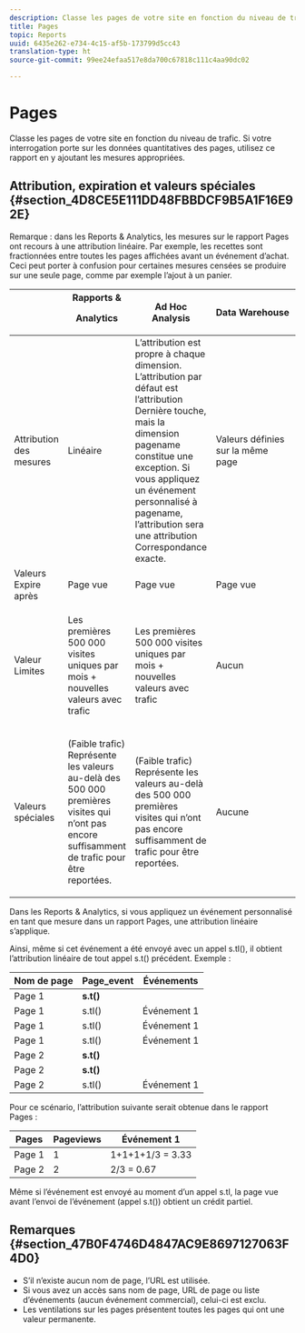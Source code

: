 ```yaml
---
description: Classe les pages de votre site en fonction du niveau de trafic. Si votre interrogation porte sur les données quantitatives des pages, utilisez ce rapport en y ajoutant les mesures appropriées.
title: Pages
topic: Reports
uuid: 6435e262-e734-4c15-af5b-173799d5cc43
translation-type: ht
source-git-commit: 99ee24efaa517e8da700c67818c111c4aa90dc02

---
```



# Pages

Classe les pages de votre site en fonction du niveau de trafic. Si votre interrogation porte sur les données quantitatives des pages, utilisez ce rapport en y ajoutant les mesures appropriées.

## Attribution, expiration et valeurs spéciales {#section_4D8CE5E111DD48FBBDCF9B5A1F16E92E}

Remarque : dans les Reports &amp; Analytics, les mesures sur le rapport Pages ont recours à une attribution linéaire. Par exemple, les recettes sont fractionnées entre toutes les pages affichées avant un événement d’achat. Ceci peut porter à confusion pour certaines mesures censées se produire sur une seule page, comme par exemple l’ajout à un panier.

<table id="table_EC7423532C7E44DE97B7FC0321585A2B"> 
 <thead> 
  <tr> 
   <th colname="col1" class="entry"> </th> 
   <th colname="col2" class="entry">Rapports &amp; <p>Analytics </p> </th> 
   <th colname="col3" class="entry"> Ad Hoc Analysis </th> 
   <th colname="col4" class="entry"> Data Warehouse </th> 
   <th colname="col5" class="entry"> Analysis Workspace </th> 
  </tr>
 </thead>
 <tbody> 
  <tr> 
   <td colname="col1"> Attribution des mesures </td> 
   <td colname="col2"> Linéaire </td> 
   <td colname="col3"> L’attribution est propre à chaque dimension. L’attribution par défaut est l’attribution Dernière touche, mais la dimension pagename constitue une exception. Si vous appliquez un événement personnalisé à pagename, l’attribution sera une attribution Correspondance exacte. </td> 
   <td colname="col4"> <p>Valeurs définies sur la même page </p> </td> 
   <td colname="col5"> <p>Valeurs définies sur la même page </p> </td> 
  </tr> 
  <tr> 
   <td colname="col1"> Valeurs Expire après </td> 
   <td colname="col2"> Page vue </td> 
   <td colname="col3"> Page vue </td> 
   <td colname="col4"> Page vue </td> 
   <td colname="col5"> Page vue </td> 
  </tr> 
  <tr> 
   <td colname="col1"> Valeur Limites </td> 
   <td colname="col2"> <p>Les premières 500 000 visites uniques par mois + nouvelles valeurs avec trafic </p> </td> 
   <td colname="col3"> <p>Les premières 500 000 visites uniques par mois + nouvelles valeurs avec trafic </p> </td> 
   <td colname="col4"> Aucun </td> 
   <td colname="col5"> <p>Les premières 500 000 visites uniques par mois + nouvelles valeurs avec trafic </p> </td> 
  </tr> 
  <tr> 
   <td colname="col1"> Valeurs spéciales </td> 
   <td colname="col2"> <p>(Faible trafic) Représente les valeurs au-delà des 500 000 premières visites qui n’ont pas encore suffisamment de trafic pour être reportées. </p> </td> 
   <td colname="col3"> <p>(Faible trafic) Représente les valeurs au-delà des 500 000 premières visites qui n’ont pas encore suffisamment de trafic pour être reportées. </p> </td> 
   <td colname="col4"> Aucune </td> 
   <td colname="col5"> <p>(Faible trafic) Représente les valeurs au-delà des 500 000 premières visites qui n’ont pas encore suffisamment de trafic pour être reportées. </p> </td> 
  </tr> 
 </tbody> 
</table>

Dans les Reports &amp; Analytics, si vous appliquez un événement personnalisé en tant que mesure dans un rapport Pages, une attribution linéaire s’applique.

Ainsi, même si cet événement a été envoyé avec un appel s.tl(), il obtient l’attribution linéaire de tout appel s.t() précédent. Exemple :

| Nom de page | Page_event | Événements |
|---|---|---|
| Page 1 | **s.t()** |  |
| Page 1 | s.tl() | Événement 1 |
| Page 1 | s.tl() | Événement 1 |
| Page 1 | s.tl() | Événement 1 |
| Page 2 | **s.t()** |  |
| Page 2 | **s.t()** |  |
| Page 2 | s.tl() | Événement 1 |

Pour ce scénario, l’attribution suivante serait obtenue dans le rapport Pages :

| Pages | Pageviews | Événement 1 |
|---|---|---|
| Page 1 | 1 | 1+1+1+1/3 = 3.33 |
| Page 2 | 2 | 2/3 = 0.67 |

Même si l’événement est envoyé au moment d’un appel s.tl, la page vue avant l’envoi de l’événement (appel s.t()) obtient un crédit partiel.

## Remarques {#section_47B0F4746D4847AC9E8697127063F4D0}

* S’il n’existe aucun nom de page, l’URL est utilisée.
* Si vous avez un accès sans nom de page, URL de page ou liste d’événements (aucun événement commercial), celui-ci est exclu.
* Les ventilations sur les pages présentent toutes les pages qui ont une valeur permanente.

